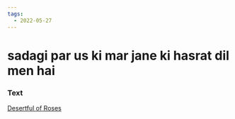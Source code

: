 ```yaml
---
tags:
  - 2022-05-27
---
```

# sadagi par us ki mar jane ki hasrat dil men hai

### Text
[Desertful of Roses](http://www.columbia.edu/itc/mealac/pritchett/00ghalib/157/index_157.html)

